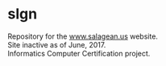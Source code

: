 # slgn



Repository for the www.salagean.us website. <br>
Site inactive as of June, 2017. <br>
Informatics Computer Certification project.
